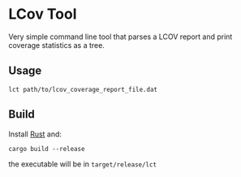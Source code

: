 LCov Tool
=========

Very simple command line tool that parses a LCOV report and print coverage statistics as a tree.

Usage
-----

```
lct path/to/lcov_coverage_report_file.dat
```

Build
-----

Install [Rust](https://www.rust-lang.org) and:
```
cargo build --release
```

the executable will be in `target/release/lct`
